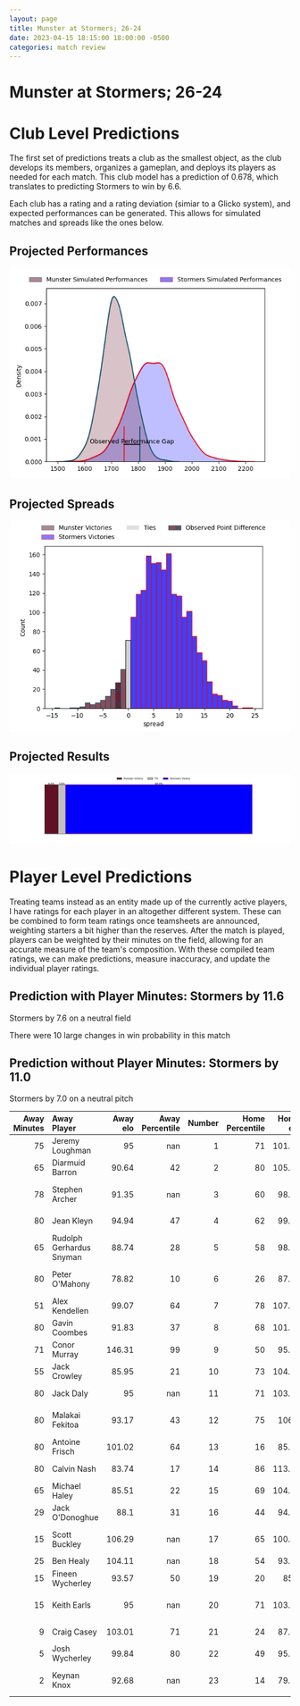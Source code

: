 ```yaml
---  
layout: page  
title: Munster at Stormers; 26-24  
date: 2023-04-15 18:15:00 18:00:00 -0500  
categories: match review  
---
```

# Munster at Stormers; 26-24

# Club Level Predictions


The first set of predictions treats a club as the smallest object, as the club develops its members, organizes a gameplan, and deploys its players as needed for each match. This club model has a prediction of 0.678, which translates to predicting Stormers to win by 6.6.

Each club has a rating and a rating deviation (simiar to a Glicko system), and expected performances can be generated. This allows for simulated matches and spreads like the ones below.
## Projected Performances


![Projected Performances](plots/performances_2023-04-15-Stormers-Munster.png)
## Projected Spreads


![Projected Spreads](plots/spreads_2023-04-15-Stormers-Munster.png)
## Projected Results


![Projected Results](plots/resultbar_2023-04-15-Stormers-Munster.png)
# Player Level Predictions


Treating teams instead as an entity made up of the currently active players, I have ratings for each player in an altogether different system. These can be combined to form team ratings once teamsheets are announced, weighting starters a bit higher than the reserves. After the match is played, players can be weighted by their minutes on the field, allowing for an accurate measure of the team's composition. With these compiled team ratings, we can make predictions, measure inaccuracy, and update the individual player ratings.
## Prediction with Player Minutes: Stormers by 11.6


Stormers by 7.6 on a neutral field

There were 10 large changes in win probability in this match
## Prediction without Player Minutes: Stormers by 11.0


Stormers by 7.0 on a neutral pitch



|   Away Minutes | Away Player              |   Away elo |   Away Percentile |   Number |   Home Percentile |   Home elo | Home Player                  |   Home Minutes |
|---------------:|:-------------------------|-----------:|------------------:|---------:|------------------:|-----------:|:-----------------------------|---------------:|
|             75 | Jeremy Loughman          |      95    |               nan |        1 |                71 |     101.33 | Steven Kitshoff              |             72 |
|             65 | Diarmuid Barron          |      90.64 |                42 |        2 |                80 |     105.43 | Joseph Dweba                 |             63 |
|             78 | Stephen Archer           |      91.35 |               nan |        3 |                60 |      98.24 | Jozua Francois Malherbe      |             67 |
|             80 | Jean Kleyn               |      94.94 |                47 |        4 |                62 |      99.23 | Ruben van Heerden            |             67 |
|             65 | Rudolph Gerhardus Snyman |      88.74 |                28 |        5 |                58 |      98.03 | Marvin Orie                  |             80 |
|             80 | Peter O'Mahony           |      78.82 |                10 |        6 |                26 |      87.89 | Willem Gerhardus Engelbrecht |             63 |
|             51 | Alex Kendellen           |      99.07 |                64 |        7 |                78 |     107.42 | Ben-Jason Dixon              |             47 |
|             80 | Gavin Coombes            |      91.83 |                37 |        8 |                68 |     101.61 | Hacjivah Dayimani            |             80 |
|             71 | Conor Murray             |     146.31 |                99 |        9 |                50 |      95.22 | Albertus Paul de Wet         |             55 |
|             55 | Jack Crowley             |      85.95 |                21 |       10 |                73 |     104.64 | Immanuel Libbok              |             80 |
|             80 | Jack Daly                |      95    |               nan |       11 |                71 |     103.72 | Seabelo Senatla              |             80 |
|             80 | Malakai Fekitoa          |      93.17 |                43 |       12 |                75 |     106.1  | Daniel Michael du Plessis    |             80 |
|             80 | Antoine Frisch           |     101.02 |                64 |       13 |                16 |      85.28 | Adriaan Ruhan Nel            |             80 |
|             80 | Calvin Nash              |      83.74 |                17 |       14 |                86 |     113.83 | Suleiman  Hartzenberg        |             72 |
|             65 | Michael Haley            |      85.51 |                22 |       15 |                69 |     104.16 | Damian Willemse              |             80 |
|             29 | Jack O'Donoghue          |      88.1  |                31 |       16 |                44 |      94.86 | Evan Roos                    |             33 |
|             15 | Scott Buckley            |     106.29 |               nan |       17 |                65 |     100.41 | Herschel Jerome Jantjies     |             25 |
|             25 | Ben Healy                |     104.11 |               nan |       18 |                54 |      93.53 | JJ Kotze                     |             17 |
|             15 | Fineen Wycherley         |      93.57 |                50 |       19 |                20 |      85.6  | Marcel Theunissen            |             17 |
|             15 | Keith Earls              |      95    |               nan |       20 |                71 |     103.11 | Johan Neethling Fouche       |             13 |
|              9 | Craig Casey              |     103.01 |                71 |       21 |                24 |      87.21 | Ernst van Rhyn               |             13 |
|              5 | Josh Wycherley           |      99.84 |                80 |       22 |                49 |      95.22 | Clayton Blommetjies          |              8 |
|              2 | Keynan Knox              |      92.68 |               nan |       23 |                14 |      79.91 | Alistair Fernando Vermaak    |              8 |


